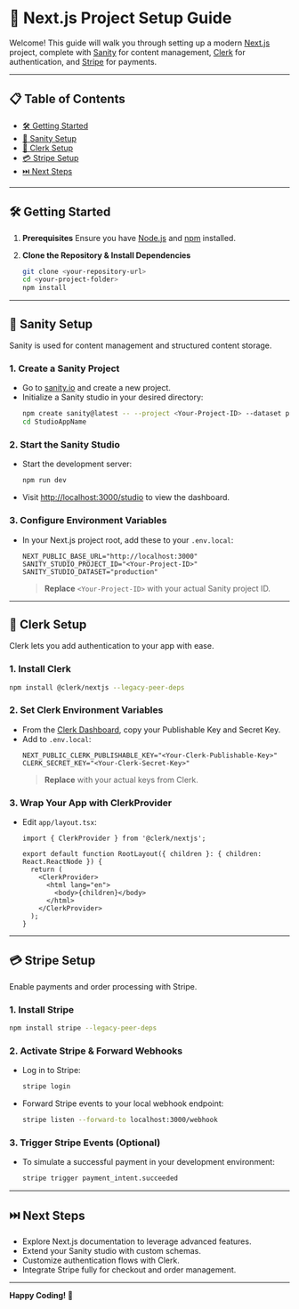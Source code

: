 # 🚀 Next.js Project Setup Guide

Welcome! This guide will walk you through setting up a modern [Next.js](https://nextjs.org) project, complete with [Sanity](https://www.sanity.io/) for content management, [Clerk](https://clerk.dev/) for authentication, and [Stripe](https://stripe.com/) for payments.

---

## 📋 Table of Contents

- [🛠️ Getting Started](#getting-started)
- [📝 Sanity Setup](#sanity-setup)
- [🔐 Clerk Setup](#clerk-setup)
- [💳 Stripe Setup](#stripe-setup)
- [⏭️ Next Steps](#next-steps)

---

## 🛠️ Getting Started

1. **Prerequisites**
   Ensure you have [Node.js](https://nodejs.org/) and [npm](https://www.npmjs.com/) installed.

2. **Clone the Repository & Install Dependencies**
   ```bash
   git clone <your-repository-url>
   cd <your-project-folder>
   npm install
   ```

---

## 📝 Sanity Setup

Sanity is used for content management and structured content storage.

### 1. **Create a Sanity Project**

- Go to [sanity.io](https://www.sanity.io/) and create a new project.
- Initialize a Sanity studio in your desired directory:
  ```bash
  npm create sanity@latest -- --project <Your-Project-ID> --dataset production --template clean --typescript --output-path StudioAppName
  cd StudioAppName
  ```

### 2. **Start the Sanity Studio**

- Start the development server:
  ```bash
  npm run dev
  ```
- Visit [http://localhost:3000/studio](http://localhost:3000/studio) to view the dashboard.

### 3. **Configure Environment Variables**

- In your Next.js project root, add these to your `.env.local`:
  ```env
  NEXT_PUBLIC_BASE_URL="http://localhost:3000"
  SANITY_STUDIO_PROJECT_ID="<Your-Project-ID>"
  SANITY_STUDIO_DATASET="production"
  ```
  > **Replace** `<Your-Project-ID>` with your actual Sanity project ID.

---

## 🔐 Clerk Setup

Clerk lets you add authentication to your app with ease.

### 1. **Install Clerk**

```bash
npm install @clerk/nextjs --legacy-peer-deps
```

### 2. **Set Clerk Environment Variables**

- From the [Clerk Dashboard](https://dashboard.clerk.dev/), copy your Publishable Key and Secret Key.
- Add to `.env.local`:
  ```env
  NEXT_PUBLIC_CLERK_PUBLISHABLE_KEY="<Your-Clerk-Publishable-Key>"
  CLERK_SECRET_KEY="<Your-Clerk-Secret-Key>"
  ```
  > **Replace** with your actual keys from Clerk.

### 3. **Wrap Your App with ClerkProvider**

- Edit `app/layout.tsx`:
  ```tsx
  import { ClerkProvider } from '@clerk/nextjs';

  export default function RootLayout({ children }: { children: React.ReactNode }) {
    return (
      <ClerkProvider>
        <html lang="en">
          <body>{children}</body>
        </html>
      </ClerkProvider>
    );
  }
  ```

---

## 💳 Stripe Setup

Enable payments and order processing with Stripe.

### 1. **Install Stripe**

```bash
npm install stripe --legacy-peer-deps
```

### 2. **Activate Stripe & Forward Webhooks**

- Log in to Stripe:
  ```bash
  stripe login
  ```
- Forward Stripe events to your local webhook endpoint:
  ```bash
  stripe listen --forward-to localhost:3000/webhook
  ```

### 3. **Trigger Stripe Events (Optional)**

- To simulate a successful payment in your development environment:
  ```bash
  stripe trigger payment_intent.succeeded
  ```

---

## ⏭️ Next Steps

- Explore Next.js documentation to leverage advanced features.
- Extend your Sanity studio with custom schemas.
- Customize authentication flows with Clerk.
- Integrate Stripe fully for checkout and order management.

---

**Happy Coding! 🚀**